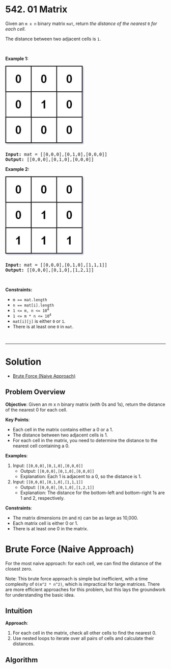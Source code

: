 # 542. 01 Matrix

<p>Given an <code>m x n</code> binary matrix <code>mat</code>, return <em>the distance of the nearest </em><code>0</code><em> for each cell</em>.</p>

<p>The distance between two adjacent cells is <code>1</code>.</p>

<p>&nbsp;</p>
<p><strong class="example">Example 1:</strong></p>
<img alt="" src="img/542-1.jpg" style="width: 253px; height: 253px;">
<pre><strong>Input:</strong> mat = [[0,0,0],[0,1,0],[0,0,0]]
<strong>Output:</strong> [[0,0,0],[0,1,0],[0,0,0]]
</pre>

<p><strong class="example">Example 2:</strong></p>
<img alt="" src="img/542-2.jpg" style="width: 253px; height: 253px;">
<pre><strong>Input:</strong> mat = [[0,0,0],[0,1,0],[1,1,1]]
<strong>Output:</strong> [[0,0,0],[0,1,0],[1,2,1]]
</pre>

<p>&nbsp;</p>
<p><strong>Constraints:</strong></p>

<ul>
	<li><code>m == mat.length</code></li>
	<li><code>n == mat[i].length</code></li>
	<li><code>1 &lt;= m, n &lt;= 10<sup>4</sup></code></li>
	<li><code>1 &lt;= m * n &lt;= 10<sup>4</sup></code></li>
	<li><code>mat[i][j]</code> is either <code>0</code> or <code>1</code>.</li>
	<li>There is at least one <code>0</code> in <code>mat</code>.</li>
</ul>

<br>

---

# Solution
- [Brute Force (Naive Approach)](#brute-force-naive-approach)

## Problem Overview

**Objective**:
Given an m x n binary matrix (with 0s and 1s), return the distance of the nearest 0 for each cell.

**Key Points**:
- Each cell in the matrix contains either a 0 or a 1.
- The distance between two adjacent cells is 1.
- For each cell in the matrix, you need to determine the distance to the nearest cell containing a 0.

**Examples**:
1. Input: `[[0,0,0],[0,1,0],[0,0,0]]`
   - Output: `[[0,0,0],[0,1,0],[0,0,0]]`
   - Explanation: Each 1 is adjacent to a 0, so the distance is 1.
2. Input: `[[0,0,0],[0,1,0],[1,1,1]]`
   - Output: `[[0,0,0],[0,1,0],[1,2,1]]`
   - Explanation: The distance for the bottom-left and bottom-right 1s are 1 and 2, respectively.

**Constraints**:
- The matrix dimensions (m and n) can be as large as 10,000.
- Each matrix cell is either 0 or 1.
- There is at least one 0 in the matrix.

# Brute Force (Naive Approach)

For the most naive approach: for each cell, we can find the distance of the closest zero.

Note: This brute force approach is simple but inefficient, with a time complexity of `O(m^2 * n^2)`, which is impractical for large matrices. There are more efficient approaches for this problem, but this lays the groundwork for understanding the basic idea.

## **Intuition**

**Approach**:
1. For each cell in the matrix, check all other cells to find the nearest 0.
2. Use nested loops to iterate over all pairs of cells and calculate their distances.

## **Algorithm**

